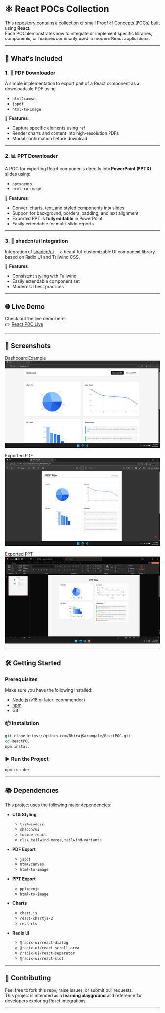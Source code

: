 # ⚛️ React POCs Collection

This repository contains a collection of small Proof of Concepts (POCs) built using **React**.  
Each POC demonstrates how to integrate or implement specific libraries, components, or features commonly used in modern React applications.

---

## 🚀 What's Included

### 1. 📄 PDF Downloader
A simple implementation to export part of a React component as a downloadable PDF using:
- `html2canvas`
- `jspdf`
- `html-to-image`

📌 **Features:**
- Capture specific elements using `ref`
- Render charts and content into high-resolution PDFs
- Modal confirmation before download

---

### 2. 📊 PPT Downloader
A POC for exporting React components directly into **PowerPoint (PPTX)** slides using:
- `pptxgenjs`
- `html-to-image`

📌 **Features:**
- Convert charts, text, and styled components into slides
- Support for background, borders, padding, and text alignment
- Exported PPT is **fully editable** in PowerPoint
- Easily extendable for multi-slide exports

---

### 3. 🎨 shadcn/ui Integration
Integration of [shadcn/ui](https://ui.shadcn.com/) — a beautiful, customizable UI component library based on Radix UI and Tailwind CSS.

📌 **Features:**
- Consistent styling with Tailwind
- Easily extendable component set
- Modern UI best practices

---

## 🌐 Live Demo
Check out the live demo here:  
👉 [React POC Live](https://react-poc-fawn.vercel.app/)

---

## 📸 Screenshots

Dashboard Example  
![Dashboard](public/Screenshots/Dashboard.png)

Exported PDF  
![PDF](public/Screenshots/PDF.png)

Exported PPT  
![PPT](public/Screenshots/PPT.png)

---

## 🛠️ Getting Started

### Prerequisites
Make sure you have the following installed:
- [Node.js](https://nodejs.org/) (v18 or later recommended)
- [npm](https://www.npmjs.com/)
- Git

### 📦 Installation

```bash
git clone https://github.com/DhirajKarangale/ReactPOC.git
cd ReactPOC
npm install
```

### ▶️ Run the Project
```bash
npm run dev
```

---

## 📚 Dependencies

This project uses the following major dependencies:

- **UI & Styling**
  - `tailwindcss`
  - `shadcn/ui`
  - `lucide-react`
  - `clsx`, `tailwind-merge`, `tailwind-variants`

- **PDF Export**
  - `jspdf`
  - `html2canvas`
  - `html-to-image`

- **PPT Export**
  - `pptxgenjs`
  - `html-to-image`

- **Charts**
  - `chart.js`
  - `react-chartjs-2`
  - `recharts`

- **Radix UI**
  - `@radix-ui/react-dialog`
  - `@radix-ui/react-scroll-area`
  - `@radix-ui/react-separator`
  - `@radix-ui/react-slot`

---

## 🤝 Contributing
Feel free to fork this repo, raise issues, or submit pull requests.  
This project is intended as a **learning playground** and reference for developers exploring React integrations.

---